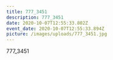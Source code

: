 ```yaml
---
title: 777_3451
description: 777_3451
date: 2020-10-07T12:55:33.802Z
event_date: 2020-10-07T12:55:33.894Z
picture: /images/uploads/777_3451.jpg
---
```

777_3451